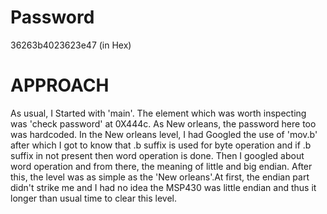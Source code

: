 # Password

36263b4023623e47 (in Hex)

# APPROACH

As usual, I Started with 'main'. The element which was worth inspecting was 'check password' at 0X444c.
As New orleans, the password here too was hardcoded.
In the New orleans level, I had Googled the use of 'mov.b' after which I got to know that .b suffix is used for byte operation and if .b suffix in not present then word operation is done.
Then I googled about word operation and from there, the meaning of little and big endian.
After this, the level was as simple as the 'New orleans'.At first, the endian part didn't strike me and I had no idea the MSP430 was little endian and thus it longer than usual time to clear this level.
